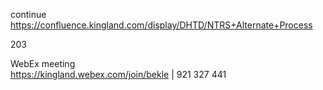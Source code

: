 

continue https://confluence.kingland.com/display/DHTD/NTRS+Alternate+Process

203


WebEx meeting   
https://kingland.webex.com/join/bekle   |  921 327 441     



